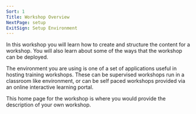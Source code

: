 ```yaml
---
Sort: 1
Title: Workshop Overview
NextPage: setup
ExitSign: Setup Environment
---
```


In this workshop you will learn how to create and structure the content for a workshop. You will also learn about some of the ways that the workshop can be deployed.

The environment you are using is one of a set of applications useful in hosting training workshops. These can be supervised workshops run in a classroom like environment, or can be self paced workshops provided via an online interactive learning portal.

This home page for the workshop is where you would provide the description of your own workshop.
